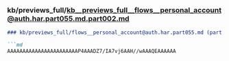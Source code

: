 ### kb/previews_full/kb__previews_full__flows__personal_account@auth.har.part055.md.part002.md

```md
### kb/previews_full/flows__personal_account@auth.har.part055.md (part 002)

```md
AAAAAAAAAAAAAAAAAAAAAAAP4AAADZ7/IA7vj6AAH//wAAAQEAAAAAA
```

```

```
